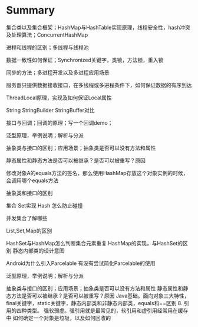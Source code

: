 # Summary
集合类以及集合框架；HashMap与HashTable实现原理，线程安全性，hash冲突及处理算法；ConcurrentHashMap

进程和线程的区别；多线程与线程池

数据一致性如何保证；Synchronized关键字，类锁，方法锁，重入锁

同步的方法；多进程开发以及多进程应用场景

服务器只提供数据接收接口，在多线程或多进程条件下，如何保证数据的有序到达

ThreadLocal原理，实现及如何保证Local属性

String StringBuilder StringBuffer对比

接口与回调；回调的原理；写一个回调demo；

泛型原理，举例说明；解析与分派

抽象类与接口的区别；应用场景；抽象类是否可以没有方法和属性

静态属性和静态方法是否可以被继承？是否可以被重写？原因

修改对象A的equals方法的签名，那么使用HashMap存放这个对象实例的时候，会调用哪个equals方法

抽象类和接口的区别

集合 Set实现 Hash 怎么防止碰撞

并发集合了解哪些

List,Set,Map的区别

HashSet与HashMap怎么判断集合元素重复
HashMap的实现，与HashSet的区别
静态内部类的设计意图

Android为什么引入Parcelable
有没有尝试简化Parcelable的使用

泛型原理，举例说明；解析与分派

抽象类与接口的区别；应用场景；抽象类是否可以没有方法和属性
静态属性和静态方法是否可以被继承？是否可以被重写？原因
Java基础。面向对象三大特性，final关键字，static关键字，静态内部类和非静态内部类，equals和==区别
8. 引用的四种类型。
强软弱虚。强引用就是最常见的，软引用和虚引用经常用在缓存中
如何确定一个对象是垃圾，以及如何回收的 